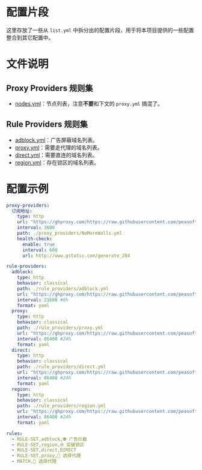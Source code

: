 # 配置片段

这里存放了一些从 `list.yml` 中拆分出的配置片段，用于将本项目提供的一些配置整合到其它配置中。

# 文件说明

## Proxy Providers 规则集

- [nodes.yml](./nodes.yml)：节点列表，注意**不要**和下文的 `proxy.yml` 搞混了。

## Rule Providers 规则集

- [adblock.yml](./adblock.yml)：广告屏蔽域名列表。
- [proxy.yml](./proxy.yml)：需要走代理的域名列表。
- [direct.yml](./direct.yml)：需要直连的域名列表。
- [region.yml](./region.yml)：存在锁区的域名列表。

# 配置示例

```yaml
proxy-providers:
  订阅地址:
    type: http
    url: "https://ghproxy.com/https://raw.githubusercontent.com/peasoft/NoMoreWalls/master/snippets/nodes.yml"
    interval: 3600
    path: ./proxy_providers/NoMoreWalls.yml
    health-check:
      enable: true
      interval: 600
      url: http://www.gstatic.com/generate_204

rule-providers:
  adblock:
    type: http
    behavior: classical
    path: ./rule_providers/adblock.yml
    url: "https://ghproxy.com/https://raw.githubusercontent.com/peasoft/NoMoreWalls/master/snippets/adblock.yml"
    interval: 21600 #6h
    format: yaml
  proxy:
    type: http
    behavior: classical
    path: ./rule_providers/proxy.yml
    url: "https://ghproxy.com/https://raw.githubusercontent.com/peasoft/NoMoreWalls/master/snippets/proxy.yml"
    interval: 86400 #24h
    format: yaml
  direct:
    type: http
    behavior: classical
    path: ./rule_providers/direct.yml
    url: "https://ghproxy.com/https://raw.githubusercontent.com/peasoft/NoMoreWalls/master/snippets/direct.yml"
    interval: 86400 #24h
    format: yaml
  region:
    type: http
    behavior: classical
    path: ./rule_providers/region.yml
    url: "https://ghproxy.com/https://raw.githubusercontent.com/peasoft/NoMoreWalls/master/snippets/region.yml"
    interval: 86400 #24h
    format: yaml

rules:
  - RULE-SET,adblock,⛔ 广告拦截
  - RULE-SET,region,🌐 突破锁区
  - RULE-SET,direct,DIRECT
  - RULE-SET,proxy,🚀 选择代理
  - MATCH,🚀 选择代理
```